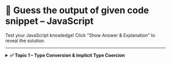 # 🧠 Guess the output of given code snippet – JavaScript

Test your JavaScript knowledge! Click "Show Answer & Explanation" to reveal the solution.

---

<details>
<summary><strong>✅ Topic 1 – Type Conversion & Implicit Type Coercion</strong></summary>

### Question 1

What will be the output of the given code snippet ?

```javascript
console.log(1+1)
```
<details> <summary>✍ Show Answer & Explanation</summary>
  2

  Explanation: Both data type is number. So, addition of two numbers is number.
</details>

### Question 2

How do you print `Hello, World!` in Python?

```javascript
console.log('Hello')
```
<details> <summary>✍ Show Answer & Explanation</summary>
Koushik
</details>


